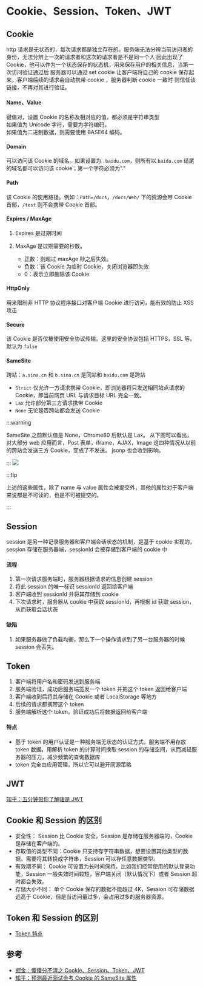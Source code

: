 # Cookie、Session、Token、JWT

## Cookie

http 请求是无状态的，每次请求都是独立存在的。服务端无法分辨当前访问者的身份，无法分辨上一次的请求者和这次的请求者是不是同一个人 因此出现了 Cookie，他可以作为一个状态保存的状态机，用来保存用户的相关信息，当第一次访问验证通过后 服务器可以通过 set cookie 让客户端将自己的 cookie 保存起来，客户端后续的请求会自动携带 cookie ，服务器判断 cookie 一致时 则信任该链接，不再对其进行验证。

#### Name、Value

键值对，设置 Cookie 的名称及相对应的值，都必须是字符串类型 <br />如果值为 Unicode 字符，需要为字符编码。<br />如果值为二进制数据，则需要使用 BASE64 编码。

#### Domain

可以访问该 Cookie 的域名。如果设置为 `.baidu.com`，则所有以 `baidu.com` 结尾的域名都可以访问该 cookie；第一个字符必须为“.”

#### Path

该 Cookie 的使用路径。例如：`Path=/docs`，`/docs/Web/` 下的资源会带 Cookie 首部，`/test` 则不会携带 Cookie 首部。

#### Expires / MaxAge

1. Expires 是过期时间

2. MaxAge 是过期需要的秒数。
   - 正数：则超过 maxAge 秒之后失效。
   - 负数：该 Cookie 为临时 Cookie，关闭浏览器即失效
   - 0：表示立即删除该 Cookie

#### HttpOnly

用来限制非 HTTP 协议程序接口对客户端 Cookie 进行访问，能有效的防止 XSS 攻击

#### Secure

该 Cookie 是否仅被使用安全协议传输。这里的安全协议包括 HTTPS，SSL 等。默认为 `false`

#### SameSite

跨站：`a.sina.cn` 和 `b.sina.cn` 是同站和 `baidu.com` 是跨站

- `Strict` 仅允许一方请求携带 Cookie，即浏览器将只发送相同站点请求的 Cookie，即当前网页 URL 与请求目标 URL 完全一致。
- `Lax` 允许部分第三方请求携带 Cookie
- `None` 无论是否跨站都会发送 Cookie

:::warning

SameSite 之前默认值是 None，Chrome80 后默认是 Lax。
从下图可以看出，对大部分 web 应用而言，Post 表单，iframe，AJAX，Image 这四种情况从以前的跨站会发送三方 Cookie，变成了不发送。
jsonp 也会收到影响。

:::
![](https://pic2.zhimg.com/80/v2-0af0726423b6710bf8245f54a8505a5d_720w.jpg)

:::tip

上述的这些属性，除了 name 与 value 属性会被提交外，其他的属性对于客户端来说都是不可读的，也是不可被提交的。

:::

## Session

session 是另一种记录服务器和客户端会话状态的机制，是基于 cookie 实现的，session 存储在服务器端，sessionId 会被存储到客户端的 cookie 中

#### 流程

1. 第一次请求服务端时，服务器根据请求的信息创建 session
2. 将此 session 的唯一标识 sessionId 返回给客户端
3. 客户端收到 sessionId 并将其存储到 cookie
4. 下次请求时，服务器从 cookie 中获取 sessionId，再根据 id 获取 session，从而获取会话状态

#### 缺陷

1. 如果服务器做了负载均衡，那么下一个操作请求到了另一台服务器的时候 session 会丢失。

## Token

1. 客户端将用户名和密码发送到服务端
2. 服务端验证，成功后服务端签发一个 token 并把这个 token 返回给客户端
3. 客户端收到后将其存储在 Cookie 或者 LocalStorage 等地方
4. 后续的请求都携带这个 token
5. 服务端解析这个 token，验证成功后将数据返回给客户端

#### 特点

- 基于 token 的用户认证是一种服务端无状态的认证方式，服务端不用存放 token 数据。用解析 token 的计算时间换取 session 的存储空间，从而减轻服务器的压力，减少频繁的查询数据库
- token 完全由应用管理，所以它可以避开同源策略

## JWT

[知乎：五分钟带你了解啥是 JWT](https://zhuanlan.zhihu.com/p/86937325)

## Cookie 和 Session 的区别

- 安全性： Session 比 Cookie 安全，Session 是存储在服务器端的，Cookie 是存储在客户端的。
- 存取值的类型不同：Cookie 只支持存字符串数据，想要设置其他类型的数据，需要将其转换成字符串，Session 可以存任意数据类型。
- 有效期不同： Cookie 可设置为长时间保持，比如我们经常使用的默认登录功能，Session 一般失效时间较短，客户端关闭（默认情况下）或者 Session 超时都会失效。
- 存储大小不同： 单个 Cookie 保存的数据不能超过 4K，Session 可存储数据远高于 Cookie，但是当访问量过多，会占用过多的服务器资源。

## Token 和 Session 的区别

- [Token 特点](#特点)

## 参考

- [掘金：傻傻分不清之 Cookie、Session、Token、JWT](https://juejin.cn/post/6844904034181070861)
- [知乎：预测最近面试会考 Cookie 的 SameSite 属性](https://zhuanlan.zhihu.com/p/114093227)

